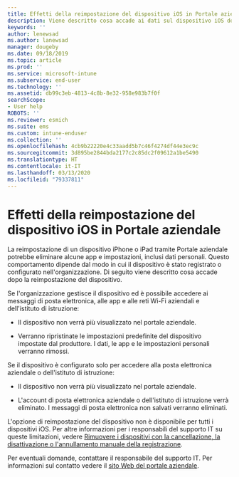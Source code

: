 ```yaml
---
title: Effetti della reimpostazione del dispositivo iOS in Portale aziendale Intune | Microsoft Docs
description: Viene descritto cosa accade ai dati sul dispositivo iOS dopo la reimpostazione nel Portale aziendale Intune.
keywords: ''
author: lenewsad
ms.author: lanewsad
manager: dougeby
ms.date: 09/18/2019
ms.topic: article
ms.prod: ''
ms.service: microsoft-intune
ms.subservice: end-user
ms.technology: ''
ms.assetid: db99c3eb-4813-4c8b-8e32-958e983b7f0f
searchScope:
- User help
ROBOTS: ''
ms.reviewer: esmich
ms.suite: ems
ms.custom: intune-enduser
ms.collection: ''
ms.openlocfilehash: 4cb9b22220e4c33aadd5b7c46f4274df44e3ec9c
ms.sourcegitcommit: 3d895be2844bda2177c2c85dc2f09612a1be5490
ms.translationtype: HT
ms.contentlocale: it-IT
ms.lasthandoff: 03/13/2020
ms.locfileid: "79337811"
---
```

# <a name="effects-of-company-portal-ios-device-reset"></a>Effetti della reimpostazione del dispositivo iOS in Portale aziendale 

La reimpostazione di un dispositivo iPhone o iPad tramite Portale aziendale potrebbe eliminare alcune app e impostazioni, inclusi dati personali. Questo comportamento dipende dal modo in cui il dispositivo è stato registrato o configurato nell'organizzazione. Di seguito viene descritto cosa accade dopo la reimpostazione del dispositivo.  

Se l'organizzazione gestisce il dispositivo ed è possibile accedere ai messaggi di posta elettronica, alle app e alle reti Wi-Fi aziendali e dell'istituto di istruzione:

- Il dispositivo non verrà più visualizzato nel portale aziendale.  

- Verranno ripristinate le impostazioni predefinite del dispositivo impostate dal produttore. I dati, le app e le impostazioni personali verranno rimossi.

Se il dispositivo è configurato solo per accedere alla posta elettronica aziendale o dell'istituto di istruzione:

- Il dispositivo non verrà più visualizzato nel portale aziendale.  

- L'account di posta elettronica aziendale o dell'istituto di istruzione verrà eliminato. I messaggi di posta elettronica non salvati verranno eliminati.   

L'opzione di reimpostazione del dispositivo non è disponibile per tutti i dispositivi iOS. Per altre informazioni per i responsabili del supporto IT su queste limitazioni, vedere [Rimuovere i dispositivi con la cancellazione, la disattivazione o l'annullamento manuale della registrazione](https://docs.microsoft.com/intune/devices-wipe).  

Per eventuali domande, contattare il responsabile del supporto IT. Per informazioni sul contatto vedere il [sito Web del portale aziendale](https://go.microsoft.com/fwlink/?linkid=2010980).
